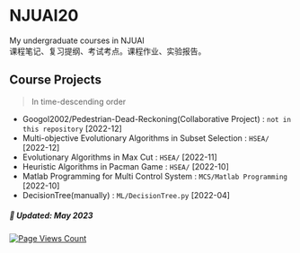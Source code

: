 # NJUAI20
My undergraduate courses in NJUAI  
课程笔记、复习提纲、考试考点。课程作业、实验报告。  

## Course Projects  
>In time-descending order
* Googol2002/Pedestrian-Dead-Reckoning(Collaborative Project) : `not in this repository`  [2022-12]
* Multi-objective Evolutionary Algorithms in Subset Selection : `HSEA/`  [2022-12]
* Evolutionary Algorithms in Max Cut : `HSEA/`  [2022-11]
* Heuristic Algorithms in Pacman Game : `HSEA/`  [2022-10]
* Matlab Programming for Multi Control System : `MCS/Matlab Programming`  [2022-10]
* DecisionTree(manually) : `ML/DecisionTree.py`  [2022-04]

  
 
##### 📅 Updated: May 2023
[![Page Views Count](https://badges.toozhao.com/badges/01GYHDTSQX9KXBYG96T2V35KPH/green.svg)](https://badges.toozhao.com/stats/01GYHDTSQX9KXBYG96T2V35KPH "Get your own page views count badge on badges.toozhao.com")
